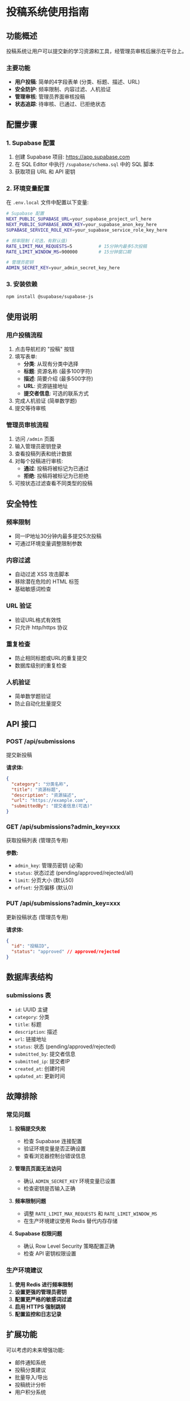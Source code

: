 # 投稿系统使用指南

## 功能概述

投稿系统让用户可以提交新的学习资源和工具，经管理员审核后展示在平台上。

### 主要功能

- **用户投稿**: 简单的4字段表单 (分类、标题、描述、URL)
- **安全防护**: 频率限制、内容过滤、人机验证
- **管理审核**: 管理员界面审核投稿
- **状态追踪**: 待审核、已通过、已拒绝状态

## 配置步骤

### 1. Supabase 配置

1. 创建 Supabase 项目: https://app.supabase.com
2. 在 SQL Editor 中执行 `/supabase/schema.sql` 中的 SQL 脚本
3. 获取项目 URL 和 API 密钥

### 2. 环境变量配置

在 `.env.local` 文件中配置以下变量:

```bash
# Supabase 配置
NEXT_PUBLIC_SUPABASE_URL=your_supabase_project_url_here
NEXT_PUBLIC_SUPABASE_ANON_KEY=your_supabase_anon_key_here
SUPABASE_SERVICE_ROLE_KEY=your_supabase_service_role_key_here

# 频率限制 (可选，有默认值)
RATE_LIMIT_MAX_REQUESTS=5          # 15分钟内最多5次投稿
RATE_LIMIT_WINDOW_MS=900000        # 15分钟窗口期

# 管理员密钥
ADMIN_SECRET_KEY=your_admin_secret_key_here
```

### 3. 安装依赖

```bash
npm install @supabase/supabase-js
```

## 使用说明

### 用户投稿流程

1. 点击导航栏的 "投稿" 按钮
2. 填写表单:
   - **分类**: 从现有分类中选择
   - **标题**: 资源名称 (最多100字符)
   - **描述**: 简要介绍 (最多500字符)
   - **URL**: 资源链接地址
   - **提交者信息**: 可选的联系方式
3. 完成人机验证 (简单数学题)
4. 提交等待审核

### 管理员审核流程

1. 访问 `/admin` 页面
2. 输入管理员密钥登录
3. 查看投稿列表和统计数据
4. 对每个投稿进行审核:
   - **通过**: 投稿将被标记为已通过
   - **拒绝**: 投稿将被标记为已拒绝
5. 可按状态过滤查看不同类型的投稿

## 安全特性

### 频率限制

- 同一IP地址30分钟内最多提交5次投稿
- 可通过环境变量调整限制参数

### 内容过滤

- 自动过滤 XSS 攻击脚本
- 移除潜在危险的 HTML 标签
- 基础敏感词检查

### URL 验证

- 验证URL格式有效性
- 只允许 http/https 协议

### 重复检查

- 防止相同标题或URL的重复提交
- 数据库级别的重复检查

### 人机验证

- 简单数学题验证
- 防止自动化批量提交

## API 接口

### POST /api/submissions

提交新投稿

**请求体:**

```json
{
  "category": "分类名称",
  "title": "资源标题",
  "description": "资源描述",
  "url": "https://example.com",
  "submittedBy": "提交者信息(可选)"
}
```

### GET /api/submissions?admin_key=xxx

获取投稿列表 (管理员专用)

**参数:**

- `admin_key`: 管理员密钥 (必需)
- `status`: 状态过滤 (pending/approved/rejected/all)
- `limit`: 分页大小 (默认50)
- `offset`: 分页偏移 (默认0)

### PUT /api/submissions?admin_key=xxx

更新投稿状态 (管理员专用)

**请求体:**

```json
{
  "id": "投稿ID",
  "status": "approved" // approved/rejected
}
```

## 数据库表结构

### submissions 表

- `id`: UUID 主键
- `category`: 分类
- `title`: 标题
- `description`: 描述
- `url`: 链接地址
- `status`: 状态 (pending/approved/rejected)
- `submitted_by`: 提交者信息
- `submitted_ip`: 提交者IP
- `created_at`: 创建时间
- `updated_at`: 更新时间

## 故障排除

### 常见问题

1. **投稿提交失败**
   - 检查 Supabase 连接配置
   - 验证环境变量是否正确设置
   - 查看浏览器控制台错误信息

2. **管理员页面无法访问**
   - 确认 `ADMIN_SECRET_KEY` 环境变量已设置
   - 检查密钥是否输入正确

3. **频率限制问题**
   - 调整 `RATE_LIMIT_MAX_REQUESTS` 和 `RATE_LIMIT_WINDOW_MS`
   - 在生产环境建议使用 Redis 替代内存存储

4. **Supabase 权限问题**
   - 确认 Row Level Security 策略配置正确
   - 检查 API 密钥权限设置

### 生产环境建议

1. **使用 Redis 进行频率限制**
2. **设置更强的管理员密钥**
3. **配置更严格的敏感词过滤**
4. **启用 HTTPS 强制跳转**
5. **配置监控和日志记录**

## 扩展功能

可以考虑的未来增强功能:

- 邮件通知系统
- 投稿分类建议
- 批量导入/导出
- 投稿统计分析
- 用户积分系统
